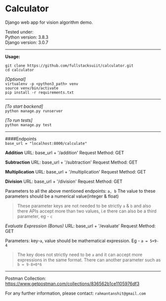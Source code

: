 # Calculator
Django web app for vision algorithm demo.

Tested under: <br/>
Python version: 3.8.3 <br/>
Django version: 3.0.7

---

**Usage:**

`git clone https://github.com/fullstacksuiit/calculator.git` <br/>
`cd calculator` <br/>

*[Optional]* <br/>
`virtualenv -p <python3_path> venv` <br/>
`source venv/bin/activate` <br/>
`pip install -r requirements.txt` <br/>

---

*[To start backend]* <br/>
`python manage.py runserver` <br/>

*[To run tests]* <br/>
`python manage.py test` <br/>

----

####Endpoints<br/>
`base_url = "localhost:8000/calculate"`

**Addition**
URL: base_url + '/addition'
Request Method: GET

**Subtraction**
URL: base_url + '/subtraction'
Request Method: GET
<br>

**Multiplication**
URL: base_url + '/multiplication'
Request Method: GET


**Division**
URL: base_url + '/division'
Request Method: GET


Parameters to all the above mentioned endpoints: `a, b`
The value to these parameters should be a numerical value(integer & float)

> These parameter keys are not needed to be strictly `a` & `b` and also there APIs accept more than two values, i.e there can also be a third parameter, eg - `c`

*Evaluate Expression (Bonus)*
URL: base_url + '/evaluate'
Request Method: GET

Parameters: key-`a`, value should be mathematical expression.
Eg - `a = 5+9-4`

> The key does not strictly need to be `a` and it can accept more expressions in the same format.
There can another parameter such as `b = 9-8+0*6`

---

Postman Collection: https://www.getpostman.com/collections/836562b1ce1105976df3

For any further information, please contact: `rahmantanshit@gmail.com`